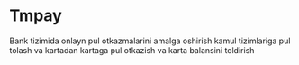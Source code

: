 # Tmpay
Bank tizimida onlayn pul otkazmalarini amalga oshirish kamul tizimlariga pul tolash va kartadan kartaga pul otkazish va karta balansini toldirish 
